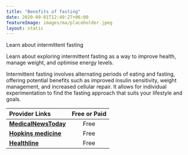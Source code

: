 ```yaml
---
title: "Benefits of fasting"
date: 2020-09-01T12:49:27+06:00
featureImage: images/ma/placeholder.jpeg
layout: static
---
```


Learn about intermittent fasting

Learn about exploring intermittent fasting as a way to improve health, manage weight, and optimise energy levels.

Intermittent fasting involves alternating periods of eating and fasting, offering potential benefits such as improved insulin sensitivity, weight management, and increased cellular repair. It allows for individual experimentation to find the fasting approach that suits your lifestyle and goals.

| Provider Links      | Free or Paid  |  
| :-----------          | :--------------:      |  
| [**MedicalNewsToday**](https://www.medicalnewstoday.com/articles/322293#intermittent-fasting-methods) | Free | 
| [**Hopkins medicine**](https://www.hopkinsmedicine.org/health/wellness-and-prevention/intermittent-fasting-what-is-it-and-how-does-it-work) | Free | 
| [**Healthline**](https://www.healthline.com/nutrition/10-health-benefits-of-intermittent-fasting) | Free | 
  

<br/><br/>






